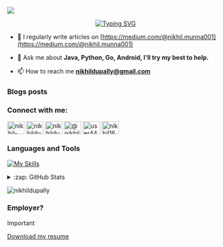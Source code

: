 <p>
  <img src = "https://capsule-render.vercel.app/api?type=waving&height=300&color=auto&text=Nikhil%20Dupally&textBg=false&desc=Software%20Developer&descAlign=51&descAlignY=64&fontSize=90&fontAlignY=42&animation=fadeIn)"/>
</p>


<div align="center">
  
  <!-- Introduction -->
  [![Typing SVG](https://readme-typing-svg.demolab.com?font=Fira+Code&size=34&duration=5000&pause=1000&center=true&repeat=true&width=535&lines=Hi%2C+I'm+Nikhil+Dupally)](https://github.com/NikhilDupally)

  
</div>

- 📝 I regularly write articles on [https://medium.com/@nikhil.munna001](https://medium.com/@nikhil.munna001)

- 💬 Ask me about **Java, Python, Go, Android, I'll try my best to help.**

- 📫 How to reach me **nikhildupally@gmail.com**

### Blogs posts
<!-- BLOG-POST-LIST:START -->
<!-- BLOG-POST-LIST:END -->

<h3 align="left">Connect with me:</h3>
<p align="left">
<a href="https://linkedin.com/in/nikhil-dupally" target="blank"><img align="center" src="https://raw.githubusercontent.com/rahuldkjain/github-profile-readme-generator/master/src/images/icons/Social/linked-in-alt.svg" alt="nikhil-dupally" height="30" width="40" /></a>
<a href="https://stackoverflow.com/users/11692985/nikhil-dupally" target="blank"><img align="center" src="https://raw.githubusercontent.com/rahuldkjain/github-profile-readme-generator/master/src/images/icons/Social/stack-overflow.svg" alt="nikhildupally" height="30" width="40" /></a>
<a href="https://instagram.com/nikhildupally" target="blank"><img align="center" src="https://raw.githubusercontent.com/rahuldkjain/github-profile-readme-generator/master/src/images/icons/Social/instagram.svg" alt="nikhildupally" height="30" width="40" /></a>
<a href="https://medium.com/@nikhil.munna001" target="blank"><img align="center" src="https://raw.githubusercontent.com/rahuldkjain/github-profile-readme-generator/master/src/images/icons/Social/medium.svg" alt="@nikhil.munna001" height="30" width="40" /></a>
<a href="https://www.leetcode.com/user4491o" target="blank"><img align="center" src="https://raw.githubusercontent.com/rahuldkjain/github-profile-readme-generator/master/src/images/icons/Social/leet-code.svg" alt="user4491o" height="30" width="40" /></a>
  <a href="https://www.codechef.com/users/nikhil1627" target="blank"><img align="center" src="https://cdn.jsdelivr.net/npm/simple-icons@3.1.0/icons/codechef.svg" alt="nikhil1627" height="30" width="40" /></a>
</p>


### Languages and Tools

[![My Skills](https://skillicons.dev/icons?i=java,py,go,kotlin,js,c,cpp,dart,django,docker,aws,gcp,azure,androidstudio,spring,js,nodejs,react,express,firebase,gradle,grafana,graphql,mongodb,postgres,redis,pytorch,tensorflow)](https://skillicons.dev)


<details>
  <summary>
    :zap: GitHub Stats
  </summary>
  <p><img align="left" src="https://github-readme-stats.vercel.app/api/top-langs?username=nikhildupally&show_icons=true&locale=en&layout=compact&theme=transparent" alt="nikhildupally" /></p>

<p>&nbsp;<img align="center" src="https://github-readme-stats.vercel.app/api?username=nikhildupally&show_icons=true&locale=en&theme=transparent" alt="nikhildupally" /></p>
</details>
<p align="left"> <img src="https://komarev.com/ghpvc/?username=nikhildupally&label=Profile%20views&color=brightgreen&style=flat" alt="nikhildupally" /> </p>

### Employer?
> [!IMPORTANT]  
> <a href="https://drive.google.com/drive/folders/1hJGhQTtzDUzMqRtoIQUx7QTLtCN726ZK?usp=sharing" download>Download my resume</a>

